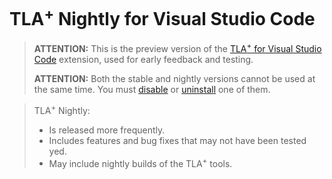 # TLA<sup>+</sup> Nightly for Visual Studio Code

> **ATTENTION:** This is the preview version of the [TLA<sup>+</sup> for Visual Studio Code](https://marketplace.visualstudio.com/items?itemName=alygin.vscode-tlaplus) extension, used for early feedback and testing.
>
> **ATTENTION:** Both the stable and nightly versions cannot be used at the same time. You must [disable](https://code.visualstudio.com/docs/editor/extension-marketplace#_disable-an-extension) or [uninstall](https://code.visualstudio.com/docs/editor/extension-marketplace#_uninstall-an-extension) one of them.

> TLA<sup>+</sup> Nightly:
> * Is released more frequently.
> * Includes features and bug fixes that may not have been tested yed.
> * May include nightly builds of the TLA<sup>+</sup> tools.

